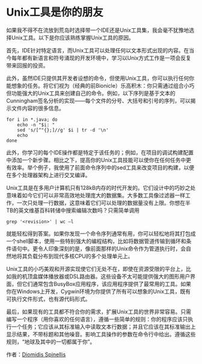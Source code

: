 # Unix工具是你的朋友

如果我不得不在流放到荒岛时选择带一个IDE还是Unix工具集，我会毫不犹豫地选择Unix工具。以下是你应该熟练掌握Unix工具的原因。

首先，IDE针对特定语言，而Unix工具可以处理任何以文本形式出现的内容。在当今每年都有新语言和符号涌现的开发环境中，学习以Unix方式工作是一项会反复带来回报的投资。

此外，虽然IDE只提供其开发者设想的命令，但使用Unix工具，你可以执行任何你能想象的任务。将它们视为（经典的前Bionicle）乐高积木：你只需通过组合小巧但功能强大的Unix工具来创建自己的命令。例如，以下序列是基于文本的Cunningham签名分析的实现——每个文件的分号、大括号和引号的序列，可以揭示文件内容的很多信息。

```
for i in *.java; do 
    echo -n "$i: "
    sed 's/[^"{};]//g' $i | tr -d '\n'
    echo
done
```

此外，你学习的每个IDE操作都是特定于该任务的；例如，在项目的调试构建配置中添加一个新步骤。相比之下，提高你的Unix工具技能可以使你在任何任务中更有效率。举个例子，我使用了前面命令序列中的sed工具来改变项目的构建，以便在多个处理器架构上进行交叉编译。

Unix工具是在多用户计算机只有128kB内存的时代开发的。它们设计中的巧妙之处意味着如今它们可以非常高效地处理庞大的数据集。大多数工具像过滤器一样工作，一次只处理一行数据，这意味着它们可以处理的数据量没有上限。你想在半TB的英文维基百科转储中搜索编辑次数吗？只需简单调用

```
grep '<revision>' | wc –l 
```

就能轻松得到答案。如果你发现一个命令序列通常有用，你可以轻松地将其打包成一个shell脚本，使用一些特别强大的编程结构，比如将数据管道传输到循环和条件语句中。更令人印象深刻的是，像前面那样的Unix命令作为管道执行时，会自然地将其负载分布到现代多核CPU的多个处理单元上。

Unix工具的小巧美观和开源实现使它们无处不在，即使在资源受限的平台上，比如我的机顶盒媒体播放器或DSL路由器。这些设备不太可能提供强大的图形用户界面，但它们通常包含BusyBox应用程序，该应用程序提供了最常用的工具。如果你在Windows上开发，Cygwin环境为你提供了所有可以想象的Unix工具，既有可执行文件形式，也有源代码形式。

最后，如果现有的工具都不符合你的需求，扩展Unix工具的世界非常容易。只需编写一个程序（用你喜欢的任何语言），遵循一些简单的规则：你的程序应该只执行一个任务；它应该从其标准输入中读取文本行数据；并且它应该在其标准输出上显示结果，不带标题和其他噪音。影响工具操作的参数在命令行中给出。遵循这些规则，“地球及其中的一切都属于你”。

作者：[Diomidis Spinellis](http://programmer.97things.oreilly.com/wiki/index.php/Diomidis_Spinellis)